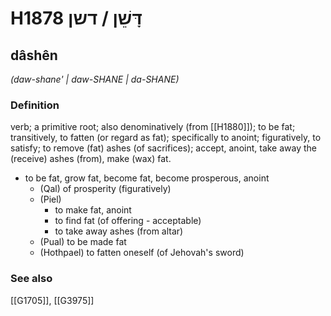 # H1878 דָּשֵׁן / דשן

## dâshên

_(daw-shane' | daw-SHANE | da-SHANE)_

### Definition

verb; a primitive root; also denominatively (from [[H1880]]); to be fat; transitively, to fatten (or regard as fat); specifically to anoint; figuratively, to satisfy; to remove (fat) ashes (of sacrifices); accept, anoint, take away the (receive) ashes (from), make (wax) fat.

- to be fat, grow fat, become fat, become prosperous, anoint
    - (Qal) of prosperity (figuratively)
    - (Piel)
        - to make fat, anoint
        - to find fat (of offering - acceptable)
        - to take away ashes (from altar)
    - (Pual) to be made fat
    - (Hothpael) to fatten oneself (of Jehovah's sword)
### See also

[[G1705]], [[G3975]]

